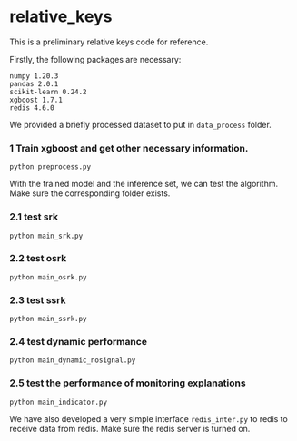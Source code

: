 # relative_keys

This is a preliminary relative keys code for reference.

Firstly, the following packages are necessary:
```
numpy 1.20.3
pandas 2.0.1
scikit-learn 0.24.2
xgboost 1.7.1
redis 4.6.0
```

We provided a briefly processed dataset to put in `data_process` folder.

### 1 Train xgboost and get other necessary information.

```
python preprocess.py
```

With the trained model and the inference set, we can test the algorithm. Make sure the corresponding folder exists.

### 2.1 test srk
```
python main_srk.py
```

### 2.2 test osrk
```
python main_osrk.py
```

### 2.3 test ssrk
```
python main_ssrk.py
```

### 2.4 test dynamic performance
```
python main_dynamic_nosignal.py
```

### 2.5 test the performance of monitoring explanations
```
python main_indicator.py
```

We have also developed a very simple interface `redis_inter.py` to redis to receive data from redis. 
Make sure the redis server is turned on.
